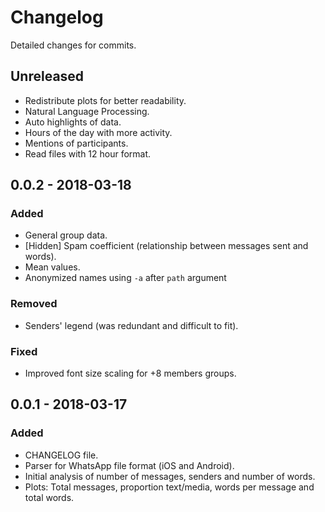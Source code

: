 # Changelog
Detailed changes for commits.
## Unreleased
- Redistribute plots for better readability.
- Natural Language Processing.
- Auto highlights of data.
- Hours of the day with more activity.
- Mentions of participants.
- Read files with 12 hour format.
## 0.0.2 - 2018-03-18
### Added
- General group data.
- [Hidden] Spam coefficient (relationship between messages sent and words).
- Mean values.
- Anonymized names using `-a` after `path` argument
### Removed
- Senders' legend (was redundant and difficult to fit).
### Fixed
- Improved font size scaling for +8 members groups.
## 0.0.1 - 2018-03-17
### Added
- CHANGELOG file.
- Parser for WhatsApp file format (iOS and Android).
- Initial analysis of number of messages, senders and number of words.
- Plots: Total messages, proportion text/media, words per message and total words.
